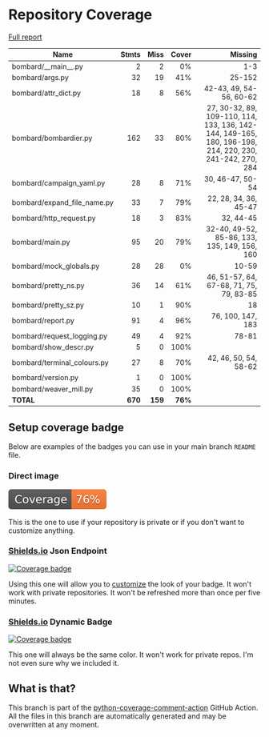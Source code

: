 # Repository Coverage

[Full report](https://htmlpreview.github.io/?https://github.com/andgineer/bombard/blob/python-coverage-comment-action-data/htmlcov/index.html)

| Name                          |    Stmts |     Miss |   Cover |   Missing |
|------------------------------ | -------: | -------: | ------: | --------: |
| bombard/\_\_main\_\_.py       |        2 |        2 |      0% |       1-3 |
| bombard/args.py               |       32 |       19 |     41% |    25-152 |
| bombard/attr\_dict.py         |       18 |        8 |     56% |42-43, 49, 54-56, 60-62 |
| bombard/bombardier.py         |      162 |       33 |     80% |27, 30-32, 89, 109-110, 114, 133, 136, 142-144, 149-165, 180, 196-198, 214, 220, 230, 241-242, 270, 284 |
| bombard/campaign\_yaml.py     |       28 |        8 |     71% |30, 46-47, 50-54 |
| bombard/expand\_file\_name.py |       33 |        7 |     79% |22, 28, 34, 36, 45-47 |
| bombard/http\_request.py      |       18 |        3 |     83% | 32, 44-45 |
| bombard/main.py               |       95 |       20 |     79% |32-40, 49-52, 85-86, 133, 135, 149, 156, 160 |
| bombard/mock\_globals.py      |       28 |       28 |      0% |     10-59 |
| bombard/pretty\_ns.py         |       36 |       14 |     61% |46, 51-57, 64, 67-68, 71, 75, 79, 83-85 |
| bombard/pretty\_sz.py         |       10 |        1 |     90% |        18 |
| bombard/report.py             |       91 |        4 |     96% |76, 100, 147, 183 |
| bombard/request\_logging.py   |       49 |        4 |     92% |     78-81 |
| bombard/show\_descr.py        |        5 |        0 |    100% |           |
| bombard/terminal\_colours.py  |       27 |        8 |     70% |42, 46, 50, 54, 58-62 |
| bombard/version.py            |        1 |        0 |    100% |           |
| bombard/weaver\_mill.py       |       35 |        0 |    100% |           |
|                     **TOTAL** |  **670** |  **159** | **76%** |           |


## Setup coverage badge

Below are examples of the badges you can use in your main branch `README` file.

### Direct image

[![Coverage badge](https://raw.githubusercontent.com/andgineer/bombard/python-coverage-comment-action-data/badge.svg)](https://htmlpreview.github.io/?https://github.com/andgineer/bombard/blob/python-coverage-comment-action-data/htmlcov/index.html)

This is the one to use if your repository is private or if you don't want to customize anything.

### [Shields.io](https://shields.io) Json Endpoint

[![Coverage badge](https://img.shields.io/endpoint?url=https://raw.githubusercontent.com/andgineer/bombard/python-coverage-comment-action-data/endpoint.json)](https://htmlpreview.github.io/?https://github.com/andgineer/bombard/blob/python-coverage-comment-action-data/htmlcov/index.html)

Using this one will allow you to [customize](https://shields.io/endpoint) the look of your badge.
It won't work with private repositories. It won't be refreshed more than once per five minutes.

### [Shields.io](https://shields.io) Dynamic Badge

[![Coverage badge](https://img.shields.io/badge/dynamic/json?color=brightgreen&label=coverage&query=%24.message&url=https%3A%2F%2Fraw.githubusercontent.com%2Fandgineer%2Fbombard%2Fpython-coverage-comment-action-data%2Fendpoint.json)](https://htmlpreview.github.io/?https://github.com/andgineer/bombard/blob/python-coverage-comment-action-data/htmlcov/index.html)

This one will always be the same color. It won't work for private repos. I'm not even sure why we included it.

## What is that?

This branch is part of the
[python-coverage-comment-action](https://github.com/marketplace/actions/python-coverage-comment)
GitHub Action. All the files in this branch are automatically generated and may be
overwritten at any moment.